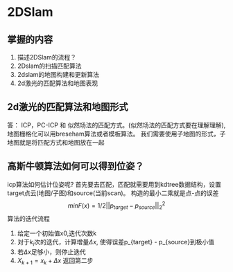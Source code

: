 # 2DSlam
## 掌握的内容
1. 描述2DSlam的流程？
2. 2Dslam的扫描匹配算法
3. 2dslam的地图构建和更新算法
4. 2d激光的匹配算法和地图表现

##  2d激光的匹配算法和地图形式
答： ICP，PC-ICP 和 似然场法的匹配方式。(似然场法的匹配方式要在理解理解),地图栅格化可以用breseham算法或者模板算法。 我们需要使用子地图的形式，子地图就是将匹配方式和地图放在一起

## 高斯牛顿算法如何可以得到位姿？
icp算法如何估计位姿呢?
首先要去匹配，匹配就需要用到kdtree数据结构，设置target点云(地图/子图)和source(当前scan)。
构造的最小二乘就是点-点的误差 $$ minF(x) = 1/2|| p_{target} - p_{source} ||_2^2 $$
算法的迭代流程
1. 给定一个初始值x0,迭代次数k
2. 对于$k_i$次的迭代，计算增量$\Delta x$, 使得误差p_{target} - p_{source}到极小值
3. 若$\Delta x$足够小，则停止迭代
4. $X_{k+1} = x_k + \Delta x$ 返回第二步